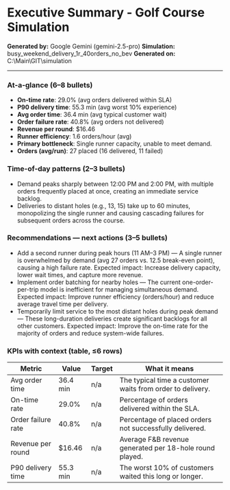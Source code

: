 # Executive Summary - Golf Course Simulation

**Generated by:** Google Gemini (gemini-2.5-pro)
**Simulation:** busy_weekend_delivery_1r_40orders_no_bev
**Generated on:** C:\Main\GIT\simulation

---

### At-a-glance (6–8 bullets)
- **On-time rate**: 29.0% (avg orders delivered within SLA)
- **P90 delivery time**: 55.3 min (avg worst 10% experience)
- **Avg order time**: 36.4 min (avg typical customer wait)
- **Order failure rate**: 40.8% (avg orders not delivered)
- **Revenue per round**: $16.46
- **Runner efficiency**: 1.6 orders/hour (avg)
- **Primary bottleneck**: Single runner capacity, unable to meet demand.
- **Orders (avg/run)**: 27 placed (16 delivered, 11 failed)

### Time-of-day patterns (2–3 bullets)
- Demand peaks sharply between 12:00 PM and 2:00 PM, with multiple orders frequently placed at once, creating an immediate service backlog.
- Deliveries to distant holes (e.g., 13, 15) take up to 60 minutes, monopolizing the single runner and causing cascading failures for subsequent orders across the course.

### Recommendations — next actions (3–5 bullets)
- Add a second runner during peak hours (11 AM–3 PM) — A single runner is overwhelmed by demand (avg 27 orders vs. 12.5 break-even point), causing a high failure rate. Expected impact: Increase delivery capacity, lower wait times, and capture more revenue.
- Implement order batching for nearby holes — The current one-order-per-trip model is inefficient for managing simultaneous demand. Expected impact: Improve runner efficiency (orders/hour) and reduce average travel time per delivery.
- Temporarily limit service to the most distant holes during peak demand — These long-duration deliveries create significant backlogs for all other customers. Expected impact: Improve the on-time rate for the majority of orders and reduce system-wide failures.

### KPIs with context (table, ≤6 rows)
| Metric | Value | Target | What it means |
| - | - | - | - |
| Avg order time | 36.4 min | n/a | The typical time a customer waits from order to delivery. |
| On-time rate | 29.0% | n/a | Percentage of orders delivered within the SLA. |
| Order failure rate | 40.8% | n/a | Percentage of placed orders not successfully delivered. |
| Revenue per round | $16.46 | n/a | Average F&B revenue generated per 18-hole round played. |
| P90 delivery time | 55.3 min | n/a | The worst 10% of customers waited this long or longer. |